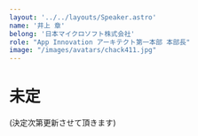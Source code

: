 ```yaml
---
layout: '../../layouts/Speaker.astro'
name: '井上 章'
belong: '日本マイクロソフト株式会社'
role: "App Innovation アーキテクト第一本部 本部長"
image: "/images/avatars/chack411.jpg"
---
```


# 未定

(決定次第更新させて頂きます)